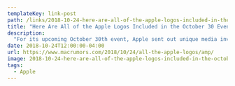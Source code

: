 ```yaml
---
templateKey: link-post
path: /links/2018-10-24-here-are-all-of-the-apple-logos-included-in-the-october-30-event-invites
title: "Here Are All of the Apple Logos Included in the October 30 Event Invites"
description:
  "For its upcoming October 30th event, Apple sent out unique media invites this year, with a different Apple logo on each and every one. The artwork for the Apple logos varies from the abstract to the classic, with Apple tapping multiple artists for the design. "
date: 2018-10-24T12:00:00-04:00
url: https://www.macrumors.com/2018/10/24/all-the-apple-logos/amp/
image: 2018-10-24-here-are-all-of-the-apple-logos-included-in-the-october-30-event-invites.jpeg
tags:
  - Apple
---
```

